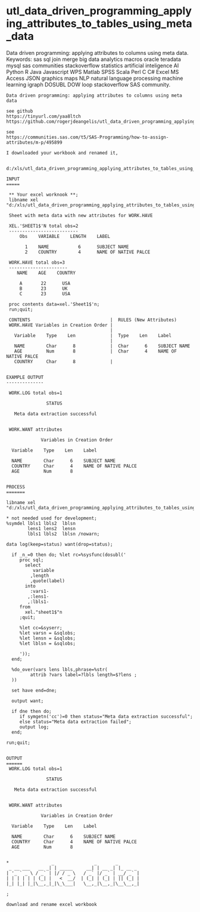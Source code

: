 # utl_data_driven_programming_applying_attributes_to_tables_using_meta_data
Data driven programming: applying attributes to columns using meta data.  Keywords: sas sql join merge big data analytics macros oracle teradata mysql sas communities stackoverflow statistics artificial inteligence AI Python R Java Javascript WPS Matlab SPSS Scala Perl C C# Excel MS Access JSON graphics maps NLP natural language processing machine learning igraph DOSUBL DOW loop stackoverflow SAS community.

    Data driven programming: applying attributes to columns using meta data

    see github
    https://tinyurl.com/yaa8ltch
    https://github.com/rogerjdeangelis/utl_data_driven_programming_applying_attributes_to_tables_using_meta_data

    see
    https://communities.sas.com/t5/SAS-Programming/how-to-assign-attributes/m-p/495899

    I downloaded your workbook and renamed it,

       d:/xls/utl_data_driven_programming_applying_attributes_to_tables_using_meta_data.xlsx

    INPUT
    =====

     ** Your excel worknook **;
     libname xel "d:/xls/utl_data_driven_programming_applying_attributes_to_tables_using_meta_data.xlsx";

     Sheet with meta data with new attributes for WORK.HAVE

     XEL.'SHEET1$'N total obs=2
     --------------------------
         Obs    VARIABLE    LENGTH    LABEL

           1    NAME           6      SUBJECT NAME
           2    COUNTRY        4      NAME OF NATIVE PALCE

     WORK.HAVE total obs=3
     ----------------------
        NAME    AGE    COUNTRY

         A       22      USA
         B       23      UK
         C       23      USA

     proc contents data=xel.'Sheet1$'n;
     run;quit;

     CONTENTS                              |  RULES (New Attributes)
     WORK.HAVE Variables in Creation Order |
                                           |
       Variable    Type    Len             |  Type    Len    Label
                                           |
       NAME        Char      8             |  Char      6    SUBJECT NAME
       AGE         Num       8             |  Char      4    NAME OF NATIVE PALCE
       COUNTRY     Char      8             |


    EXAMPLE OUTPUT
    --------------

     WORK.LOG total obs=1

                   STATUS

       Meta data extraction successful


     WORK.WANT attributes

                 Variables in Creation Order

      Variable    Type    Len    Label

      NAME        Char      6    SUBJECT NAME
      COUNTRY     Char      4    NAME OF NATIVE PALCE
      AGE         Num       8


    PROCESS
    =======

    libname xel "d:/xls/utl_data_driven_programming_applying_attributes_to_tables_using_meta_data.xlsx";

    * not needed used for development;
    %symdel lbls1 lbls2  lblsn
            lens1 lens2  lensn
            lbls1 lbls2  lblsn /nowarn;

    data log(keep=status) want(drop=status);

      if _n_=0 then do; %let rc=%sysfunc(dosubl('
         proc sql;
           select
              variable
             ,length
             ,quote(label)
           into
             :vars1-
            ,:lens1-
            ,:lbls1-
         from
           xel."sheet1$"n
         ;quit;

         %let cc=&syserr;
         %let varsn = &sqlobs;
         %let lensn = &sqlobs;
         %let lblsn = &sqlobs;

         '));
      end;

      %do_over(vars lens lbls,phrase=%str(
             attrib ?vars label=?lbls length=$?lens ;
      ))

      set have end=dne;

      output want;

      if dne then do;
         if symgetn('cc')=0 then status="Meta data extraction successful";
         else status="Meta data extraction failed";
         output log;
      end;

    run;quit;


    OUTPUT
    ======
     WORK.LOG total obs=1

                   STATUS

       Meta data extraction successful


     WORK.WANT attributes

                 Variables in Creation Order

      Variable    Type    Len    Label

      NAME        Char      6    SUBJECT NAME
      COUNTRY     Char      4    NAME OF NATIVE PALCE
      AGE         Num       8


    *                _               _       _
     _ __ ___   __ _| | _____     __| | __ _| |_ __ _
    | '_ ` _ \ / _` | |/ / _ \   / _` |/ _` | __/ _` |
    | | | | | | (_| |   <  __/  | (_| | (_| | || (_| |
    |_| |_| |_|\__,_|_|\_\___|   \__,_|\__,_|\__\__,_|

    ;

    download and rename excel workbook


